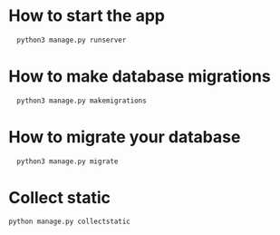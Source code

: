 # How to start the app

```bash
  python3 manage.py runserver
```

# How to make database migrations

```bash
  python3 manage.py makemigrations
```

# How to migrate your database

```bash
  python3 manage.py migrate
```

# Collect static

```bash
python manage.py collectstatic
```
